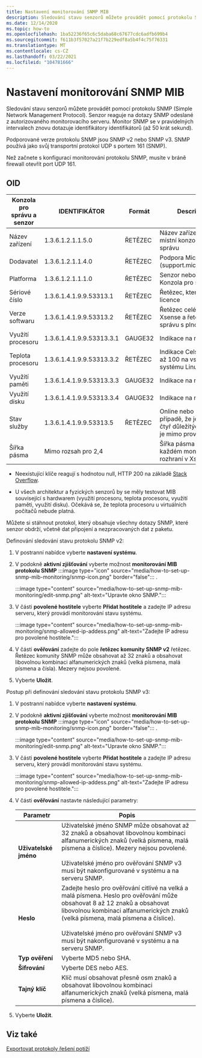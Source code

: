 ```yaml
---
title: Nastavení monitorování SNMP MIB
description: Sledování stavu senzorů můžete provádět pomocí protokolu SNMP. Senzor reaguje na dotazy SNMP odeslané z autorizovaného monitorovacího serveru.
ms.date: 12/14/2020
ms.topic: how-to
ms.openlocfilehash: 1ba52236f65c6c5daba68c67677cdc6adfb699b4
ms.sourcegitcommit: f611b3f57027a21f7b229edf8a5b4f4c75f76331
ms.translationtype: MT
ms.contentlocale: cs-CZ
ms.lasthandoff: 03/22/2021
ms.locfileid: "104781666"
---
```

# <a name="set-up-snmp-mib-monitoring"></a>Nastavení monitorování SNMP MIB

Sledování stavu senzorů můžete provádět pomocí protokolu SNMP (Simple Network Management Protocol). Senzor reaguje na dotazy SNMP odeslané z autorizovaného monitorovacího serveru. Monitor SNMP se v pravidelných intervalech znovu dotazuje identifikátory identifikátorů (až 50 krát sekund).

Podporované verze protokolu SNMP jsou SNMP v2 nebo SNMP v3. SNMP používá jako svůj transportní protokol UDP s portem 161 (SNMP).

Než začnete s konfigurací monitorování protokolu SNMP, musíte v bráně firewall otevřít port UDP 161.

## <a name="oids"></a>OID

| Konzola pro správu a senzor | IDENTIFIKÁTOR | Formát | Description |
|--|--|--|--|
| Název zařízení | 1.3.6.1.2.1.1.5.0 | ŘETĚZEC | Název zařízení pro místní konzolu pro správu |
| Dodavatel | 1.3.6.1.2.1.1.4.0 | ŘETĚZEC | Podpora Microsoftu (support.microsoft.com) |
| Platforma | 1.3.6.1.2.1.1.1.0 | ŘETĚZEC | Senzor nebo místní Konzola pro správu |
| Sériové číslo | 1.3.6.1.4.1.9.9.53313.1 | ŘETĚZEC | Řetězec, který používá licence |
| Verze softwaru | 1.3.6.1.4.1.9.9.53313.2 | ŘETĚZEC | Řetězec celé verze Xsense a řetězec pro správu s plnou verzí |
| Využití procesoru | 1.3.6.1.4.1.9.9.53313.3.1 | GAUGE32 | Indikace na nulu až 100 |
| Teplota procesoru | 1.3.6.1.4.1.9.9.53313.3.2 | ŘETĚZEC | Indikace Celsia na nulu až 100 na vstupu ze systému Linux |
| Využití paměti | 1.3.6.1.4.1.9.9.53313.3.3 | GAUGE32 | Indikace na nulu až 100 |
| Využití disku | 1.3.6.1.4.1.9.9.53313.3.4 | GAUGE32 | Indikace na nulu až 100 |
| Stav služby | 1.3.6.1.4.1.9.9.53313.5 | ŘETĚZEC | Online nebo offline v případě, že jedna ze čtyř důležitých součástí je mimo provoz |
| Šířka pásma | Mimo rozsah pro 2,4 |  | Šířka pásma přijatá na každém monitorovaném rozhraní v Xsense |

   - Neexistující klíče reagují s hodnotou null, HTTP 200 na základě [Stack Overflow](https://stackoverflow.com/questions/51419026/querying-for-non-existing-record-returns-null-with-http-200).
    
   - U všech architektur a fyzických senzorů by se měly testovat MIB související s hardwarem (využití procesoru, teplota procesoru, využití paměti, využití disku). Očekává se, že teplota procesoru u virtuálních počítačů nebude platná.

Můžete si stáhnout protokol, který obsahuje všechny dotazy SNMP, které senzor obdrží, včetně dat připojení a nezpracovaných dat z paketu.

Definování sledování stavu protokolu SNMP v2:

1. V postranní nabídce vyberte **nastavení systému**.

2. V podokně **aktivní zjišťování** vyberte možnost **monitorování MIB protokolu SNMP** :::image type="icon" source="media/how-to-set-up-snmp-mib-monitoring/snmp-icon.png" border="false"::: .

    :::image type="content" source="media/how-to-set-up-snmp-mib-monitoring/edit-snmp.png" alt-text="Upravte okno SNMP.":::

3. V části **povolené hostitele** vyberte **Přidat hostitele** a zadejte IP adresu serveru, který provádí monitorování stavu systému.

    :::image type="content" source="media/how-to-set-up-snmp-mib-monitoring/snmp-allowed-ip-addess.png" alt-text="Zadejte IP adresu pro povolené hostitele.":::

4. V části **ověřování** zadejte do pole **řetězec komunity SNMP v2** řetězec. Řetězec komunity SNMP může obsahovat až 32 znaků a obsahovat libovolnou kombinaci alfanumerických znaků (velká písmena, malá písmena a čísla). Mezery nejsou povolené.

5. Vyberte **Uložit**.

Postup při definování sledování stavu protokolu SNMP v3:

1. V postranní nabídce vyberte **nastavení systému**.

2. V podokně **aktivní zjišťování** vyberte možnost **monitorování MIB protokolu SNMP** :::image type="icon" source="media/how-to-set-up-snmp-mib-monitoring/snmp-icon.png" border="false"::: .

    :::image type="content" source="media/how-to-set-up-snmp-mib-monitoring/edit-snmp.png" alt-text="Upravte okno SNMP.":::

3. V části **povolené hostitele** vyberte **Přidat hostitele** a zadejte IP adresu serveru, který provádí monitorování stavu systému.

    :::image type="content" source="media/how-to-set-up-snmp-mib-monitoring/snmp-allowed-ip-addess.png" alt-text="Zadejte IP adresu pro povolené hostitele.":::

4. V části **ověřování** nastavte následující parametry:

    | Parametr | Popis |
    |--|--|
    | **Uživatelské jméno** | Uživatelské jméno SNMP může obsahovat až 32 znaků a obsahovat libovolnou kombinaci alfanumerických znaků (velká písmena, malá písmena a číslice). Mezery nejsou povolené. <br /> <br />Uživatelské jméno pro ověřování SNMP v3 musí být nakonfigurované v systému a na serveru SNMP. |
    | **Heslo** | Zadejte heslo pro ověřování citlivé na velká a malá písmena. Heslo pro ověřování může obsahovat 8 až 12 znaků a obsahovat libovolnou kombinaci alfanumerických znaků (velká písmena, malá písmena a číslice). <br /> <br/>Uživatelské jméno pro ověřování SNMP v3 musí být nakonfigurované v systému a na serveru SNMP. |
    | **Typ ověření** | Vyberte MD5 nebo SHA. |
    | **Šifrování** | Vyberte DES nebo AES. |
    | **Tajný klíč** | Klíč musí obsahovat přesně osm znaků a obsahovat libovolnou kombinaci alfanumerických znaků (velká písmena, malá písmena a číslice). |

5. Vyberte **Uložit**.

## <a name="see-also"></a>Viz také

[Exportovat protokoly řešení potíží](how-to-troubleshoot-the-sensor-and-on-premises-management-console.md)
